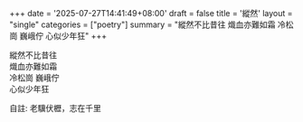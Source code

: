 +++
date = '2025-07-27T14:41:49+08:00'
draft = false
title = '縱然'
layout = "single" 
categories = ["poetry"]
summary = "縱然不比昔往 熾血亦難如霜 冷松崗 巍峨佇 心似少年狂"
+++

縱然不比昔往  
熾血亦難如霜  
冷松崗 巍峨佇  
心似少年狂  

自註:
老驥伏櫪，志在千里  
